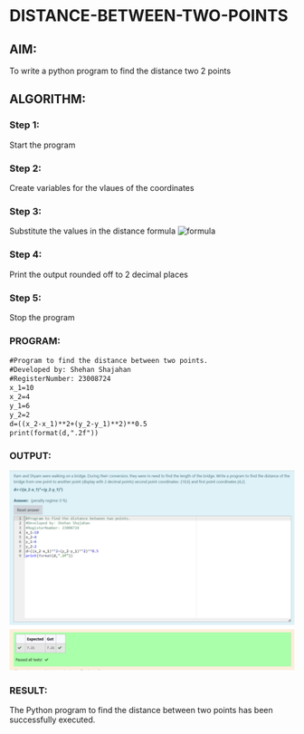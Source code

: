 # DISTANCE-BETWEEN-TWO-POINTS

## AIM:
To write a python program to find the distance two 2 points
## ALGORITHM:
### Step 1: 
Start the program
### Step 2: 
Create variables for the vlaues of the coordinates
### Step 3: 
Substitute the values in the distance formula  ![formula](/formula.JPG)
### Step 4: 
Print the output rounded off to 2 decimal places
### Step 5: 
Stop the program
### PROGRAM:
```
#Program to find the distance between two points.
#Developed by: Shehan Shajahan
#RegisterNumber: 23008724
x_1=10
x_2=4
y_1=6
y_2=2
d=((x_2-x_1)**2+(y_2-y_1)**2)**0.5
print(format(d,".2f"))
```


### OUTPUT:
![Output](/output.png)

### RESULT:
The Python program to find the distance between two points has been successfully executed.
